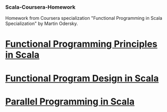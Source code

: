 ### Scala-Coursera-Homework
Homework from Coursera specialization "Functional Programming in Scala Specialization" by Martin Odersky.

# [Functional Programming Principles in Scala](https://github.com/maxim092001/Scala-Coursera-Homework/tree/master/principles)

# [Functional Program Design in Scala](https://github.com/maxim092001/Scala-Coursera-Homework/tree/master/design)

# [Parallel Programming in Scala](https://github.com/maxim092001/Scala-Coursera-Homework/tree/master/parallel)

